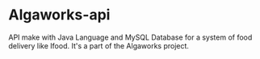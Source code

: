 # Algaworks-api
API make with Java Language and MySQL Database for a system of food delivery like Ifood. It's a part of the Algaworks project.

